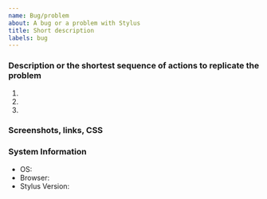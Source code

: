 ```yaml
---
name: Bug/problem
about: A bug or a problem with Stylus
title: Short description
labels: bug
---
```


<!--
See if the problem exists in a newly created browser profile. If it doesn't, the source of the problem may be a browser setting in the main profile or another extension, in which case you can try finding the exact cause by toggling them and retrying.
-->

### Description or the shortest sequence of actions to replicate the problem
1.
2.
3.

<!-- Check the devtools console for related errors, e.g. right-click the page to show the menu, click `Inspect`, switch to `Console`. -->

<!-- Describe the expected outcome if it's not already mentioned in the description -->

### Screenshots, links, CSS

<!-- Screenshot or a screen recording to illustrate the problem -->

<!-- URL for published styles -->

<!-- CSS for unpublished styles can be added inside the fenced block like this:
```css
body { color: red }
```
-->

### System Information

- OS: <!-- Windows, MacOS, Linux -->
- Browser: <!-- Chrome 91, Firefox 90, Edge 91, Safari 14 -->
- Stylus Version: <!-- 1.5.21, shown in chrome://extensions or about:addons -->
